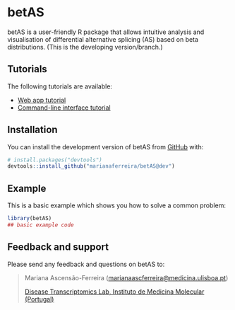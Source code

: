
# betAS

<!-- badges: start -->
<!-- badges: end -->

betAS is a user-friendly R package that allows intuitive analysis and
visualisation of differential alternative splicing (AS) based on
beta distributions. (This is the developing version/branch.)


## Tutorials

The following tutorials are available:

* [Web app tutorial](https://www.youtube.com/watch?v=h6Xj1eIO5OU)
* [Command-line interface tutorial](https://diseasetranscriptomicslab.github.io/betAS/inst/betAS_tutorial.html)

## Installation

You can install the development version of betAS from [GitHub](https://github.com/) with:

``` r
# install.packages("devtools")
devtools::install_github("marianaferreira/betAS@dev")
```

## Example

This is a basic example which shows you how to solve a common problem:

``` r
library(betAS)
## basic example code
```

## Feedback and support

Please send any feedback and questions on betAS to:

> Mariana Ascensão-Ferreira ([marianaascferreira@medicina.ulisboa.pt][email])
> 
> [Disease Transcriptomics Lab, Instituto de Medicina Molecular (Portugal)][NMorais]

[email]: mailto:marianaascferreira@medicina.ulisboa.pt
[NMorais]: http://imm.medicina.ulisboa.pt/group/distrans/




